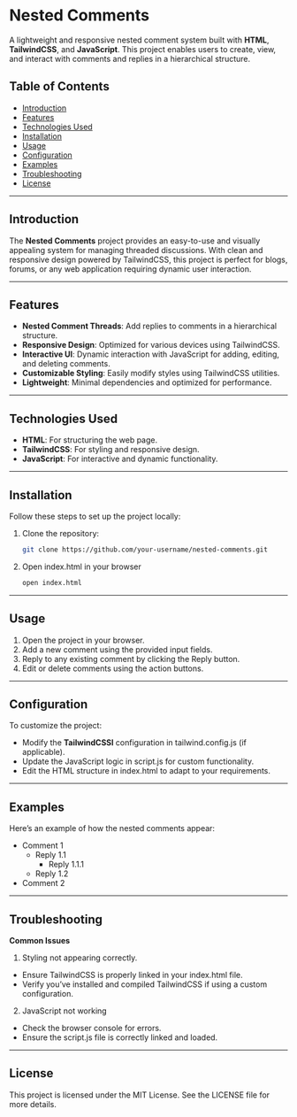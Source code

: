 # Nested Comments

A lightweight and responsive nested comment system built with **HTML**, **TailwindCSS**, and **JavaScript**. This project enables users to create, view, and interact with comments and replies in a hierarchical structure.

## Table of Contents

- [Introduction](#introduction)
- [Features](#features)
- [Technologies Used](#technologies-used)
- [Installation](#installation)
- [Usage](#usage)
- [Configuration](#configuration)
- [Examples](#examples)
- [Troubleshooting](#troubleshooting)
- [License](#license)

---

## Introduction

The **Nested Comments** project provides an easy-to-use and visually appealing system for managing threaded discussions. With clean and responsive design powered by TailwindCSS, this project is perfect for blogs, forums, or any web application requiring dynamic user interaction.

---

## Features

- **Nested Comment Threads**: Add replies to comments in a hierarchical structure.
- **Responsive Design**: Optimized for various devices using TailwindCSS.
- **Interactive UI**: Dynamic interaction with JavaScript for adding, editing, and deleting comments.
- **Customizable Styling**: Easily modify styles using TailwindCSS utilities.
- **Lightweight**: Minimal dependencies and optimized for performance.

---

## Technologies Used

- **HTML**: For structuring the web page.
- **TailwindCSS**: For styling and responsive design.
- **JavaScript**: For interactive and dynamic functionality.

---

## Installation

Follow these steps to set up the project locally:

1. Clone the repository:
   ```bash
   git clone https://github.com/your-username/nested-comments.git

2. Open index.html in your browser

    ```bash
    open index.html

---

## Usage

1. Open the project in your browser.
2. Add a new comment using the provided input fields.
3. Reply to any existing comment by clicking the Reply button.
4. Edit or delete comments using the action buttons.

---

## Configuration

To customize the project:

-  Modify the **TailwindCSSI** configuration in tailwind.config.js (if applicable).
- Update the JavaScript logic in script.js for custom functionality.
- Edit the HTML structure in index.html to adapt to your requirements.

---

## Examples 
Here’s an example of how the nested comments appear:

- Comment 1
   - Reply 1.1
       - Reply 1.1.1
   - Reply 1.2
- Comment 2

---

## Troubleshooting

**Common Issues**

1. Styling not appearing correctly.

- Ensure TailwindCSS is properly linked in your index.html file.
- Verify you’ve installed and compiled TailwindCSS if using a custom configuration.

2. JavaScript not working

- Check the browser console for errors.
- Ensure the script.js file is correctly linked and loaded.

---

## License

This project is licensed under the MIT License. See the LICENSE file for more details.
